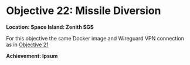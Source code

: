# Objective 22: Missile Diversion
**Location: Space Island: Zenith SGS**

For this objective the same Docker image and Wireguard VPN connection as in [Objective 21](https://github.com/joergschwarzwaelder/hhc2023/tree/main/Objective-21)

**Achievement: Ipsum**
<!--stackedit_data:
eyJoaXN0b3J5IjpbLTEzNDQ3NTUxODEsLTIwMTAxOTI2M119
-->